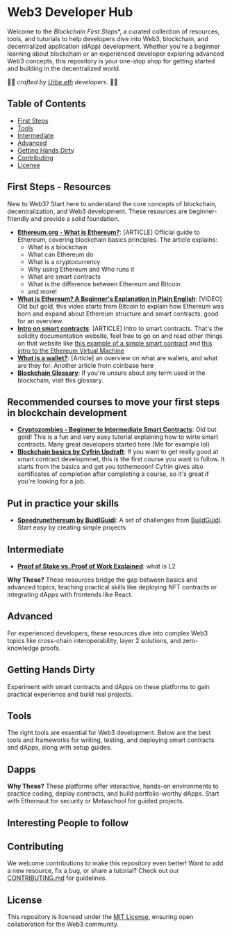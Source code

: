 # Web3 Developer Hub

Welcome to the *Blockchain First Steps**, a curated collection of resources, tools, and tutorials to help developers dive into Web3, blockchain, and decentralized application (dApp) development. Whether you're a beginner learning about blockchain or an experienced developer exploring advanced Web3 concepts, this repository is your one-stop shop for getting started and building in the decentralized world.

🐺🐺 _crafted by [Urbe.eth](https://urbe.build/) developers._ 🐺🐺

## Table of Contents
- [First Steps](#first-steps)
- [Tools](#tools)
- [Intermediate](#intermediate)
- [Advanced](#advanced)
- [Getting Hands Dirty](#getting-hands-dirty)
- [Contributing](#contributing)
- [License](#license)

## First Steps - Resources
New to Web3? Start here to understand the core concepts of blockchain, decentralization, and Web3 development. These resources are beginner-friendly and provide a solid foundation. 

- **[Ethereum.org - What is Ethereum?](https://ethereum.org/en/what-is-ethereum/)**: [ARTICLE] Official guide to Ethereum, covering blockchain basics principles. The article explains:
	- What is a blockchain
  - What can Ethereum do
  - What is a cryptocurrency
  - Why using Ethereum and Who runs it
  - What are smart contracts
  - What is the difference between Ethereum and Bitcoin
  - and more!
- **[What is Ethereum? A Beginner's Explanation in Plain English](https://www.youtube.com/watch?v=jxLkbJozKbY)**: [VIDEO] Old but gold, this video starts from Bitcoin to explain how Ethereum was born and expand about Ethereum structure and smart contracts. good for an overview.
- **[Intro on smart contracts]([https://ethereum.org/en/smart-contracts/](https://docs.soliditylang.org/en/latest/introduction-to-smart-contracts.html))**: [ARTICLE] Intro to smart contracts. That's the solidity documentation website, feel free to go on and read other things on that website like [this example of a simple smart contract](https://docs.soliditylang.org/en/latest/introduction-to-smart-contracts.html#a-simple-smart-contract) and [this intro to the Ethereum Virtual Machine](https://docs.soliditylang.org/en/latest/introduction-to-smart-contracts.html#index-6)
- **[What is a wallet?](https://ethereum.org/en/wallets/)**: [Article] an overview on what are wallets, and what are they for. Another article from coinbase here
- **[Blockchain Glossary](https://www.cyfrin.io/glossary)**: If you're unsure about any term used in the blockchain, visit this glossary.


## Recommended courses to move your first steps in blockchain development 
- **[Cryptozombies - Beginner to Intermediate Smart Contracts](https://cryptozombies.io/en/solidity)**: Old but gold! This is a fun and very easy tutorial explaining how to wirte smart contracts. Many great developers started here (Me for example lol)
- **[Blockchain basics by Cyfrin Updraft](https://updraft.cyfrin.io/courses/blockchain-basics)**: If you want to get really good at smart contract developmnet, this is the first course you want to follow. It starts from the basics and get you tothemooon! Cyfrin gives also certificates of completion after completing a course, so it's great if you're looking for a job.


## Put in practice your skills
- **[Speedrunethereum by BuidlGuidl](https://speedrunethereum.com/)**: A set of challenges from [BuildGuidl](https://buidlguidl.com/). Start easy by creating simple projects






## Intermediate
- **[Proof of Stake vs. Proof of Work Explained](https://www.youtube.com/watch?v=TcYdEAWch_4)**:
what is L2

**Why These?** These resources bridge the gap between basics and advanced topics, teaching practical skills like deploying NFT contracts or integrating dApps with frontends like React.

## Advanced
For experienced developers, these resources dive into complex Web3 topics like cross-chain interoperability, layer 2 solutions, and zero-knowledge proofs.

## Getting Hands Dirty
Experiment with smart contracts and dApps on these platforms to gain practical experience and build real projects.


## Tools
The right tools are essential for Web3 development. Below are the best tools and frameworks for writing, testing, and deploying smart contracts and dApps, along with setup guides.


## Dapps


**Why These?** These platforms offer interactive, hands-on environments to practice coding, deploy contracts, and build portfolio-worthy dApps. Start with Ethernaut for security or Metaschool for guided projects.

## Interesting People to follow

## Contributing
We welcome contributions to make this repository even better! Want to add a new resource, fix a bug, or share a tutorial? Check out our [CONTRIBUTING.md](CONTRIBUTING.md) for guidelines.

## License
This repository is licensed under the [MIT License](LICENSE), ensuring open collaboration for the Web3 community.
